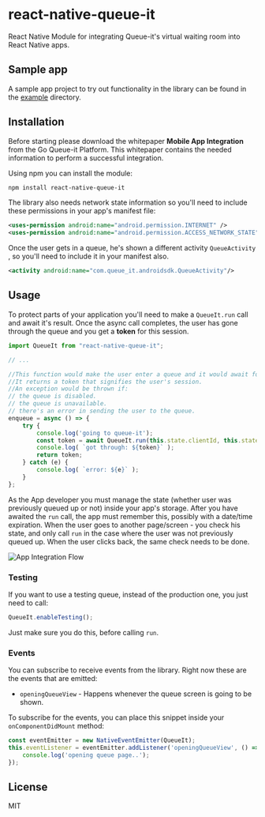 # react-native-queue-it

React Native Module for integrating Queue-it's virtual waiting room into React Native apps.

## Sample app
A sample app project to try out functionality in the library can be found in the [example](https://github.com/sp0x/react-native-queue-it/tree/master/example) directory.

## Installation
Before starting please download the whitepaper **Mobile App Integration** from the Go Queue-it Platform. This whitepaper contains the needed information to perform a successful integration.

Using npm you can install the module:
``` sh
npm install react-native-queue-it
```

The library also needs network state information so you'll need to include these permissions in your app's manifest file:

``` xml
<uses-permission android:name="android.permission.INTERNET" />
<uses-permission android:name="android.permission.ACCESS_NETWORK_STATE" />
```

Once the user gets in a queue, he's shown a different activity `QueueActivity` , so you'll need to include it in your manifest also.

``` xml
<activity android:name="com.queue_it.androidsdk.QueueActivity"/>
```

## Usage

To protect parts of your application you'll need to make a `QueueIt.run` call and await it's result.
Once the async call completes, the user has gone through the queue and you get a **token** for this session.

``` js
import QueueIt from "react-native-queue-it";

// ...

//This function would make the user enter a queue and it would await for his turn to come.
//It returns a token that signifies the user's session.
//An exception would be thrown if:
// the queue is disabled.
// the queue is unavailable.
// there's an error in sending the user to the queue.
enqueue = async () => {
    try {
        console.log('going to queue-it');
        const token = await QueueIt.run(this.state.clientId, this.state.event);
        console.log( `got through: ${token}` );
        return token;
    } catch (e) {
        console.log( `error: ${e}` );
    }
};
```
As the App developer you must manage the state (whether user was previously queued up or not) inside your app's storage. After you have awaited the `run` call, the app must remember this, possibly with a date/time expiration. When the user goes to another page/screen - you check his state, and only call `run` in the case where the user was not previously queued up. When the user clicks back, the same check needs to be done.

![App Integration Flow](https://github.com/queueit/android-webui-sdk/blob/master/App%20integration%20flow.PNG "App Integration Flow")

### Testing 

If you want to use a testing queue, instead of the production one, you just need to call:

``` js
QueueIt.enableTesting();
```
Just make sure you do this, before calling `run`.

### Events

You can subscribe to receive events from the library. Right now these are the events that are emitted:

* `openingQueueView` - Happens whenever the queue screen is going to be shown.

To subscribe for the events, you can place this snippet inside your `onComponentDidMount` method:

``` js
const eventEmitter = new NativeEventEmitter(QueueIt);
this.eventListener = eventEmitter.addListener('openingQueueView', () => {
    console.log('opening queue page..');
});
```

## License

MIT
